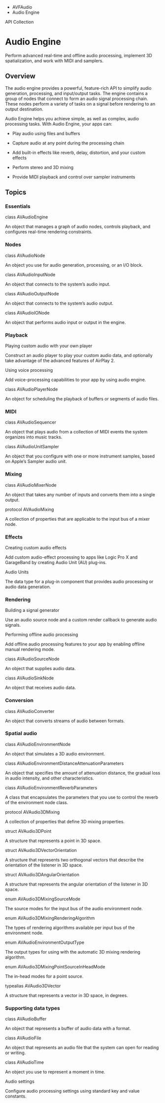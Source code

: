 

- AVFAudio
-  Audio Engine 

API Collection

# Audio Engine

Perform advanced real-time and offline audio processing, implement 3D spatialization, and work with MIDI and samplers.

## Overview

The audio engine provides a powerful, feature-rich API to simplify audio generation, processing, and input/output tasks. The engine contains a group of nodes that connect to form an audio signal processing chain. These nodes perform a variety of tasks on a signal before rendering to an output destination.

Audio Engine helps you achieve simple, as well as complex, audio processing tasks. With Audio Engine, your apps can:

- Play audio using files and buffers

- Capture audio at any point during the processing chain

- Add built-in effects like reverb, delay, distortion, and your custom effects

- Perform stereo and 3D mixing

- Provide MIDI playback and control over sampler instruments

## Topics

### Essentials

class AVAudioEngine

An object that manages a graph of audio nodes, controls playback, and configures real-time rendering constraints.

### Nodes

class AVAudioNode

An object you use for audio generation, processing, or an I/O block.

class AVAudioInputNode

An object that connects to the system’s audio input.

class AVAudioOutputNode

An object that connects to the system’s audio output.

class AVAudioIONode

An object that performs audio input or output in the engine.

### Playback

Playing custom audio with your own player

Construct an audio player to play your custom audio data, and optionally take advantage of the advanced features of AirPlay 2.

Using voice processing

Add voice-processing capabilities to your app by using audio engine.

class AVAudioPlayerNode

An object for scheduling the playback of buffers or segments of audio files.

### MIDI

class AVAudioSequencer

An object that plays audio from a collection of MIDI events the system organizes into music tracks.

class AVAudioUnitSampler

An object that you configure with one or more instrument samples, based on Apple’s Sampler audio unit.

### Mixing

class AVAudioMixerNode

An object that takes any number of inputs and converts them into a single output.

protocol AVAudioMixing

A collection of properties that are applicable to the input bus of a mixer node.

### Effects

Creating custom audio effects

Add custom audio-effect processing to apps like Logic Pro X and GarageBand by creating Audio Unit (AU) plug-ins.

Audio Units

The data type for a plug-in component that provides audio processing or audio data generation.

### Rendering

Building a signal generator

Use an audio source node and a custom render callback to generate audio signals.

Performing offline audio processing

Add offline audio processing features to your app by enabling offline manual rendering mode.

class AVAudioSourceNode

An object that supplies audio data.

class AVAudioSinkNode

An object that receives audio data.

### Conversion

class AVAudioConverter

An object that converts streams of audio between formats.

### Spatial audio

class AVAudioEnvironmentNode

An object that simulates a 3D audio environment.

class AVAudioEnvironmentDistanceAttenuationParameters

An object that specifies the amount of attenuation distance, the gradual loss in audio intensity, and other characteristics.

class AVAudioEnvironmentReverbParameters

A class that encapsulates the parameters that you use to control the reverb of the environment node class.

protocol AVAudio3DMixing

A collection of properties that define 3D mixing properties.

struct AVAudio3DPoint

A structure that represents a point in 3D space.

struct AVAudio3DVectorOrientation

A structure that represents two orthogonal vectors that describe the orientation of the listener in 3D space.

struct AVAudio3DAngularOrientation

A structure that represents the angular orientation of the listener in 3D space.

enum AVAudio3DMixingSourceMode

The source modes for the input bus of the audio environment node.

enum AVAudio3DMixingRenderingAlgorithm

The types of rendering algorithms available per input bus of the environment node.

enum AVAudioEnvironmentOutputType

The output types for using with the automatic 3D mixing rendering algorithm.

enum AVAudio3DMixingPointSourceInHeadMode

The in-head modes for a point source.

typealias AVAudio3DVector

A structure that represents a vector in 3D space, in degrees.

### Supporting data types

class AVAudioBuffer

An object that represents a buffer of audio data with a format.

class AVAudioFile

An object that represents an audio file that the system can open for reading or writing.

class AVAudioTime

An object you use to represent a moment in time.

Audio settings

Configure audio processing settings using standard key and value constants.

